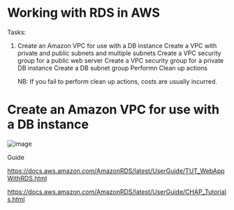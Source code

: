 # Working with RDS in AWS

Tasks:

1. Create an Amazon VPC for use with a DB instance
    Create a VPC with private and public subnets and multiple subnets
    Create a VPC security group for a public web server
    Create a VPC security group for a private DB instance
    Create a DB subnet group
    Performn Clean up actions


    NB: If you fail to perform clean up actions, costs are usually incurred.

# Create an Amazon VPC for use with a DB instance
![image](https://user-images.githubusercontent.com/94347897/170353957-21cf4e1e-28eb-44ca-9984-ae2177c71d72.png)



Guide

https://docs.aws.amazon.com/AmazonRDS/latest/UserGuide/TUT_WebAppWithRDS.html

https://docs.aws.amazon.com/AmazonRDS/latest/UserGuide/CHAP_Tutorials.html
